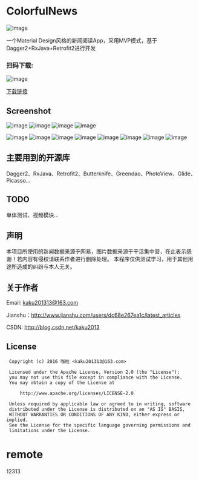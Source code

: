 
# ColorfulNews

![image](https://github.com/kaku2015/ColorfulNews/blob/master/screenshots/logo.png)

一个Material Design风格的新闻阅读App，采用MVP模式，基于Dagger2+RxJava+Retrofit2进行开发

### 扫码下载:

![image](https://github.com/kaku2015/ColorfulNews/blob/master/screenshots/qrcode.png)

[下载链接](http://fir.im/ksmx)

Screenshot
--------------
![image](https://github.com/kaku2015/ColorfulNews/blob/master/screenshots/splash.gif)
![image](https://github.com/kaku2015/ColorfulNews/blob/master/screenshots/news.gif)
![image](https://github.com/kaku2015/ColorfulNews/blob/master/screenshots/channel.gif)
![image](https://github.com/kaku2015/ColorfulNews/blob/master/screenshots/photo.gif)

![image](https://github.com/kaku2015/ColorfulNews/blob/master/screenshots/1.jpg)
![image](https://github.com/kaku2015/ColorfulNews/blob/master/screenshots/2.jpg)
![image](https://github.com/kaku2015/ColorfulNews/blob/master/screenshots/3.jpg)
![image](https://github.com/kaku2015/ColorfulNews/blob/master/screenshots/4.jpg)
![image](https://github.com/kaku2015/ColorfulNews/blob/master/screenshots/5.jpg)
![image](https://github.com/kaku2015/ColorfulNews/blob/master/screenshots/6.jpg)
![image](https://github.com/kaku2015/ColorfulNews/blob/master/screenshots/7.jpg)
![image](https://github.com/kaku2015/ColorfulNews/blob/master/screenshots/8.jpg)

主要用到的开源库
---------------
Dagger2、RxJava、Retrofit2、Butterknife、Greendao、PhotoView、Glide、Picasso…

TODO
---------------
单体测试、视频模块...

声明
---------------
本项目所使用的新闻数据来源于网易，图片数据来源于干活集中营，在此表示感谢！若内容有侵权请联系作者进行删除处理。
本程序仅供测试学习，用于其他用途所造成的纠纷与本人无关。

关于作者
---------------
Email: kaku201313@163.com

Jianshu：http://www.jianshu.com/users/dc68e267ea1c/latest_articles

CSDN: http://blog.csdn.net/kaku2013

License
---------------
  ```
   Copyright (c) 2016 咖枯 <kaku201313@163.com>

   Licensed under the Apache License, Version 2.0 (the "License");
   you may not use this file except in compliance with the License.
   You may obtain a copy of the License at

       http://www.apache.org/licenses/LICENSE-2.0

   Unless required by applicable law or agreed to in writing, software
   distributed under the License is distributed on an "AS IS" BASIS,
   WITHOUT WARRANTIES OR CONDITIONS OF ANY KIND, either express or implied.
   See the License for the specific language governing permissions and
   limitations under the License.
```


# remote
12313

